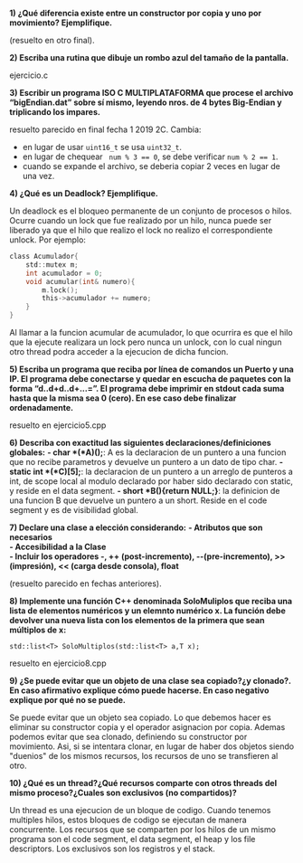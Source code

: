 **1) ¿Qué diferencia existe entre un constructor por copia y uno por movimiento? Ejemplifique.**

(resuelto en otro final).

**2) Escriba una rutina que dibuje un rombo azul del tamaño de la pantalla.**

ejercicio.c

**3) Escribir un programa ISO C MULTIPLATAFORMA que procese el archivo “bigEndian.dat” sobre sí mismo, leyendo nros. de 4 bytes Big-Endian y triplicando los impares.**

resuelto parecido en final fecha 1 2019 2C. Cambia:  
* en lugar de usar ```uint16_t``` se usa ```uint32_t```.
* en lugar de chequear ``` num % 3 == 0```, se debe verificar ```num % 2 == 1```.
* cuando se expande el archivo, se deberia copiar 2 veces en lugar de una vez.

**4) ¿Qué es un Deadlock? Ejemplifique.**

Un deadlock es el bloqueo permanente de un conjunto de procesos o hilos. Ocurre cuando un lock que fue realizado por un hilo, nunca puede ser liberado ya que el hilo que realizo el lock no realizo el correspondiente unlock. Por ejemplo:

```c
class Acumulador{
	std::mutex m;
	int acumulador = 0;
	void acumular(int& numero){
		m.lock();
		this->acumulador += numero;
	}
}
```
Al llamar a la funcion acumular de acumulador, lo que ocurrira es que el hilo que la ejecute realizara un lock pero nunca un unlock, con lo cual ningun otro thread podra acceder a la ejecucion de dicha funcion.

**5) Escriba un programa que reciba por línea de comandos un Puerto y una IP. El programa debe conectarse y quedar en escucha de paquetes con la forma “d..d+d..d+...=”. El programa debe imprimir en stdout cada suma hasta que la misma sea 0 (cero). En ese caso debe finalizar ordenadamente.**

resuelto en ejercicio5.cpp

**6) Describa con exactitud las siguientes declaraciones/definiciones globales:**
		**- char *(*A)();**: A es la declaracion de un puntero a una funcion que no recibe parametros y devuelve un puntero a un dato de tipo char.
		**- static int *(*C)[5];**: la declaracion de un puntero a un arreglo de punteros a int, de scope local al modulo declarado por haber sido declarado con static, y reside en el data segment.
		**- short *B(){return NULL;}**: la definicion de una funcion B que devuelve un puntero a un short. Reside en el code segment y es de visibilidad global.

**7) Declare una clase a elección considerando:**
		**- Atributos que son necesarios**  
		**- Accesibilidad a la Clase**  
		**- Incluir los operadores -, ++ (post-incremento), --(pre-incremento), >> (impresión), << (carga desde consola), float**  

(resuelto parecido en fechas anteriores).

**8) Implemente una función C++ denominada SoloMuliplos que reciba una lista de elementos numéricos y un elemnto numérico x. La función debe devolver una nueva lista con los elementos de la primera que sean múltiplos de x:**
```
std::list<T> SoloMultiplos(std::list<T> a,T x);
```
resuelto en ejercicio8.cpp  

**9) ¿Se puede evitar que un objeto de una clase sea copiado?¿y clonado?. En caso afirmativo explique cómo puede hacerse. En caso negativo explique por qué no se puede.**

Se puede evitar que un objeto sea copiado. Lo que debemos hacer es eliminar su constructor copia y el operador asignacion por copia. Ademas podemos evitar que sea clonado, definiendo su constructor por movimiento. Asi, si se intentara clonar, en lugar de haber dos objetos siendo "duenios" de los mismos recursos, los recursos de uno se transfieren al otro.  

**10) ¿Qué es un thread?¿Qué recursos comparte con otros threads del mismo proceso?¿Cuales son exclusivos (no compartidos)?**  

Un thread es una ejecucion de un bloque de codigo. Cuando tenemos multiples hilos, estos bloques de codigo se ejecutan de manera concurrente. Los recursos que se comparten por los hilos de un mismo programa son el code segment, el data segment, el heap y los file descriptors. Los exclusivos son los registros y el stack.  

